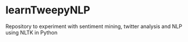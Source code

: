 # learnTweepyNLP
Repository to experiment with sentiment mining, twitter analysis and NLP using NLTK in Python
